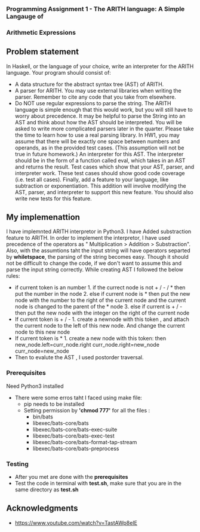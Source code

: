 

### Programming Assignment 1 - The ARITH language: A Simple Langauge of
### Arithmetic Expressions ###
 ## Problem statement ##
In Haskell, or the language of your choice, write an interpreter for the ARITH language. Your program should consist of:

* A data structure for the abstract syntax tree (AST) of ARITH.
* A parser for ARITH.  You may use external libraries when writing the parser. Remember to cite any code that you take from elsewhere.
* Do NOT use regular expressions to parse the string. The ARITH language is simple enough that this would work, but you will still have to worry about precedence. It may be helpful to parse the String into an AST and think about how the AST should be interpreted. You will be asked to write more complicated parsers later in the quarter. Please take the time to learn how to use a real parsing library.
In HW1, you may assume that there will be exactly one space between numbers and operands, as in the provided test cases. (This assumption will not be true in future homework.)
An interpreter for this AST.  The interpreter should be in the form of a function called eval, which takes in an AST and returns the result.
Test cases which show that your AST, parser, and interpreter work.  These test cases should show good code coverage (i.e. test all cases).
Finally, add a feature to your language, like subtraction or exponentiation.  This addition will involve modifying the AST, parser, and interpreter to support this new feature. You should also write new tests for this feature.

## My implemenattion

I have implemnted ARITH interpretor in Python3. I have Added substraction feature to ARITH. In order to implement the interpretor, I have used precedence of the operators as " Multiplication > Addition > Substraction". Also, with the assumtions taht the input string will have operators separted by **whiletspace**, the parsing of the string becomes easy. Though it should not be difficult to change the code, if we don't want to assume this and parse the input string correctly. While creating AST I followed the below rules:
- if current token is an number
        1. if the currect node is not + / - / * then put the number in the node
        2.  else if current node is * then put the new node with the number to the right of the current node and the current node is     changed to the parent of the * node
        3. else if current is + / - then put the new node with the integer on the right of the current node
- If current token is + / -
         1.  create a newnode with this token , and attach the current node to the left of this new node. And change the current node to this new node
- If current token is *
          1.  create a new node with this token:
          then new_node.left=curr_node.right
                    curr_node.right=new_node
                    curr_node=new_node
 - Then to evalute the AST , I used postorder traversal.
### Prerequisites


Need Python3 installed
* There were some erros taht I faced using make file:
   - pip needs to be installed
   - Setting permission by **'chmod 777'** for all the files :
       - bin/bats
       - libexec/bats-core/bats
       - libexec/bats-core/bats-exec-suite
       - libexec/bats-core/bats-exec-test
       - libexec/bats-core/bats-format-tap-stream
       - libexec/bats-core/bats-preprocess
    

### Testing
* After you met are done with the **prerequisites**
* Test the code in terminal with **test.sh**, make sure that you are in the same directory as **test.sh**


## Acknowledgments

* https://www.youtube.com/watch?v=TastAWp8eIE

